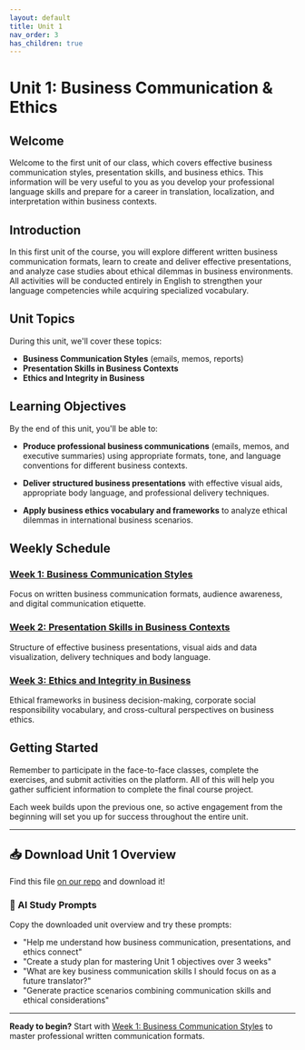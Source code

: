 ```yaml
---
layout: default
title: Unit 1
nav_order: 3
has_children: true
---
```


# Unit 1: Business Communication & Ethics

## Welcome

Welcome to the first unit of our class, which covers effective business communication styles, presentation skills, and business ethics. This information will be very useful to you as you develop your professional language skills and prepare for a career in translation, localization, and interpretation within business contexts.

## Introduction

In this first unit of the course, you will explore different written business communication formats, learn to create and deliver effective presentations, and analyze case studies about ethical dilemmas in business environments. All activities will be conducted entirely in English to strengthen your language competencies while acquiring specialized vocabulary.

## Unit Topics

During this unit, we'll cover these topics:

- **Business Communication Styles** (emails, memos, reports)
- **Presentation Skills in Business Contexts**
- **Ethics and Integrity in Business**

## Learning Objectives

By the end of this unit, you'll be able to:

- **Produce professional business communications** (emails, memos, and executive summaries) using appropriate formats, tone, and language conventions for different business contexts.

- **Deliver structured business presentations** with effective visual aids, appropriate body language, and professional delivery techniques.

- **Apply business ethics vocabulary and frameworks** to analyze ethical dilemmas in international business scenarios.

## Weekly Schedule

### [Week 1: Business Communication Styles](week1-overview.md)
Focus on written business communication formats, audience awareness, and digital communication etiquette.

### [Week 2: Presentation Skills in Business Contexts](week2-overview.md)  
Structure of effective business presentations, visual aids and data visualization, delivery techniques and body language.

### [Week 3: Ethics and Integrity in Business](week3-overview.md)
Ethical frameworks in business decision-making, corporate social responsibility vocabulary, and cross-cultural perspectives on business ethics.

## Getting Started

Remember to participate in the face-to-face classes, complete the exercises, and submit activities on the platform. All of this will help you gather sufficient information to complete the final course project.

Each week builds upon the previous one, so active engagement from the beginning will set you up for success throughout the entire unit.

---

## 📥 Download Unit 1 Overview
Find this file [on our repo](https://github.com/alainamb/uic_tr35-business-english-II/blob/main/unit1/unit1-overview.md) and download it!

### 🤖 AI Study Prompts
Copy the downloaded unit overview and try these prompts:
- "Help me understand how business communication, presentations, and ethics connect"
- "Create a study plan for mastering Unit 1 objectives over 3 weeks"  
- "What are key business communication skills I should focus on as a future translator?"
- "Generate practice scenarios combining communication skills and ethical considerations"

---

**Ready to begin?** Start with [Week 1: Business Communication Styles](week1-overview.md) to master professional written communication formats.
